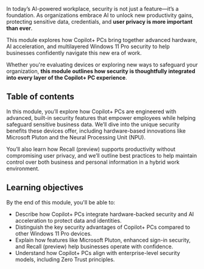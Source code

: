 In today’s AI-powered workplace, security is not just a feature—it’s a foundation. As organizations embrace AI to unlock new productivity gains, protecting sensitive data, credentials, and **user privacy is more important than ever**.

This module explores how Copilot+ PCs bring together advanced hardware, AI acceleration, and multilayered Windows 11 Pro security to help businesses confidently navigate this new era of work.

Whether you're evaluating devices or exploring new ways to safeguard your organization, **this module outlines how security is thoughtfully integrated into every layer of the Copilot+ PC experience**.

## Table of contents

In this module, you’ll explore how Copilot+ PCs are engineered with advanced, built-in security features that empower employees while helping safeguard sensitive business data. We’ll dive into the unique security benefits these devices offer, including hardware-based innovations like Microsoft Pluton and the Neural Processing Unit (NPU).

You’ll also learn how Recall (preview) supports productivity without compromising user privacy, and we’ll outline best practices to help maintain control over both business and personal information in a hybrid work environment.

## Learning objectives

By the end of this module, you'll be able to:

- Describe how Copilot+ PCs integrate hardware-backed security and AI acceleration to protect data and identities.
- Distinguish the key security advantages of Copilot+ PCs compared to other Windows 11 Pro devices.
- Explain how features like Microsoft Pluton, enhanced sign-in security, and Recall (preview) help businesses operate with confidence.
- Understand how Copilot+ PCs align with enterprise-level security models, including Zero Trust principles.